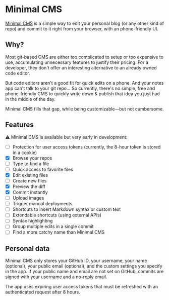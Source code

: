 # Minimal CMS

[Minimal CMS](https://cms.aureliendossantos.com) is a simple way to edit your personal blog (or any other kind of repo) and commit to it right from your browser, with an phone-friendly UI.

## Why?

Most git-based CMS are either too complicated to setup or too expensive to use, accumulating unnecessary features to justify their pricing. For a developer, they don't offer an interesting alternative to an already owned code editor.

But code editors aren't a good fit for quick edits on a phone. And your notes app can't talk to your git repo... So currently, there's no simple, free and phone-friendly CMS to quickly write down & publish that idea you just had in the middle of the day.

Minimal CMS fills that gap, while being customizable—but not cumbersome.

## Features

⚠️ Minimal CMS is available but very early in development:

- [ ] Protection for user access tokens (currently, the 8-hour token is stored in a cookie)
- [x] Browse your repos
- [ ] Type to find a file
- [ ] Quick access to favorite files
- [x] Edit existing files
- [ ] Create new files
- [x] Preview the diff
- [x] Commit instantly
- [ ] Upload images
- [ ] Trigger manual deployments
- [ ] Shortcuts to insert Markdown syntax or custom text
- [ ] Extendable shortcuts (using external APIs)
- [ ] Syntax highlighting
- [ ] Group multiple edits in a single commit
- [ ] Find a more catchy name than Minimal CMS

## Personal data

Minimal CMS only stores your GitHub ID, your username, your name (optional), your public email (optional), and the custom settings you specify in the app. If your public name and email are not set on GitHub, commits are signed with your username and a no-reply email.

The app uses expiring user access tokens that must be refreshed with an authenticated request after 8 hours.
